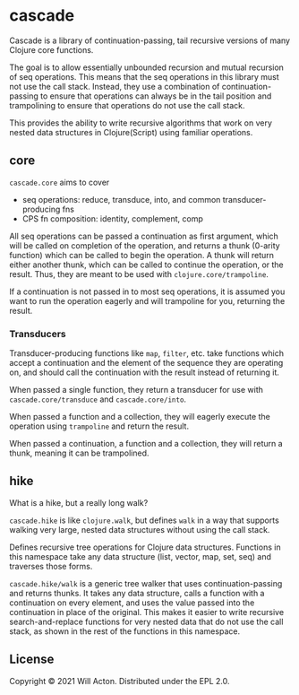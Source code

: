 # cascade

Cascade is a library of continuation-passing, tail recursive versions of many
Clojure core functions.

The goal is to allow essentially unbounded recursion and mutual recursion of
seq operations. This means that the seq operations in this library must not
use the call stack. Instead, they use a combination of continuation-passing to
ensure that operations can always be in the tail position and trampolining to
ensure that operations do not use the call stack.

This provides the ability to write recursive algorithms that work on very nested
data structures in Clojure(Script) using familiar operations.

## core

`cascade.core` aims to cover
- seq operations: reduce, transduce, into, and common transducer-producing fns
- CPS fn composition: identity, complement, comp

All seq operations can be passed a continuation as first argument, which will
be called on completion of the operation, and returns a thunk (0-arity
function) which can be called to begin the operation. A thunk will return
either another thunk, which can be called to continue the operation, or the
result. Thus, they are meant to be used with `clojure.core/trampoline`.

If a continuation is not passed in to most seq operations, it is assumed you
want to run the operation eagerly and will trampoline for you, returning the
result.

### Transducers

Transducer-producing functions like `map`, `filter`, etc. take functions which
accept a continuation and the element of the sequence they are operating on, and
should call the continuation with the result instead of returning it.

When passed a single function, they return a transducer for use with
`cascade.core/transduce` and `cascade.core/into`.

When passed a function and a collection, they will eagerly execute the operation
using `trampoline` and return the result.

When passed a continuation, a function and a collection, they will return a
thunk, meaning it can be trampolined.

## hike

What is a hike, but a really long walk?

`cascade.hike` is like `clojure.walk`, but defines `walk` in a way that supports
walking very large, nested data structures without using the call stack.

Defines recursive tree operations for Clojure data structures. Functions in
this namespace take any data structure (list, vector, map, set, seq) and
traverses those forms.

`cascade.hike/walk` is a generic tree walker that uses continuation-passing
and returns thunks. It takes any data structure, calls a function with a
continuation on every element, and uses the value passed into the continuation
in place of the original. This makes it easier to write recursive search-and-replace
functions for very nested data that do not use the call stack, as shown in the
rest of the functions in this namespace.

## License

Copyright © 2021 Will Acton. Distributed under the EPL 2.0.
